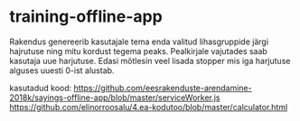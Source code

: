 # training-offline-app

Rakendus genereerib kasutajale tema enda valitud lihasgruppide järgi hajrutuse ning 
mitu kordust tegema peaks. 
Pealkirjale vajutades saab kasutaja uue harjutuse.
Edasi mõtlesin veel lisada stopper mis iga harjutuse alguses uuesti 0-ist alustab.


kasutadud kood:
https://github.com/eesrakenduste-arendamine-2018k/sayings-offline-app/blob/master/serviceWorker.js
https://github.com/elinorroosalu/4.ea-kodutoo/blob/master/calculator.html

